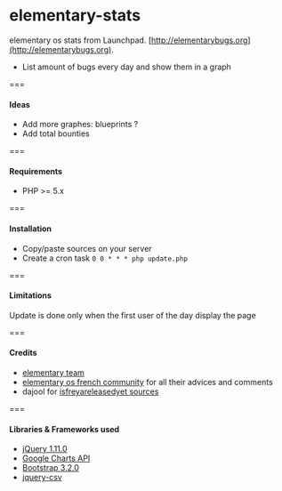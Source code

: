 elementary-stats
================

elementary os stats from Launchpad. [http://elementarybugs.org](http://elementarybugs.org).

* List amount of bugs every day and show them in a graph

===

#### Ideas

* Add more graphes: blueprints ?
* Add total bounties

===

#### Requirements

* PHP >= 5.x

===

#### Installation

* Copy/paste sources on your server
* Create a cron task `0 0 * * * php update.php`

===

#### Limitations

Update is done only when the first user of the day display the page

===

#### Credits

* [elementary team](http://elementaryos.org)
* [elementary os french community](http://www.elementaryos-fr.org/) for all their advices and comments
* dajool for [isfreyareleasedyet sources](https://bitbucket.org/brejoc/isisisreleasedyet.com)

===

#### Libraries & Frameworks used

* [jQuery 1.11.0](https://jquery.com/)
* [Google Charts API](https://developers.google.com/chart/)
* [Bootstrap 3.2.0](http://getbootstrap.com/m)
* [jquery-csv](https://code.google.com/p/jquery-csv/)

